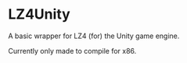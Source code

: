 # LZ4Unity
A basic wrapper for LZ4 (for) the Unity game engine.

Currently only made to compile for x86.
